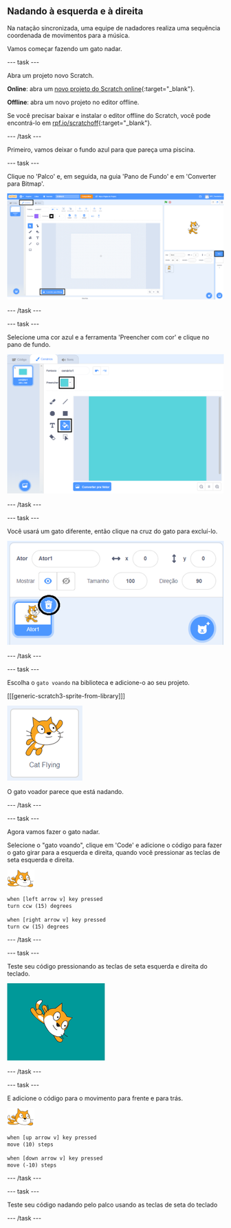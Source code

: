 ## Nadando à esquerda e à direita

Na natação sincronizada, uma equipe de nadadores realiza uma sequência coordenada de movimentos para a música.

Vamos começar fazendo um gato nadar.

--- task ---

Abra um projeto novo Scratch.

**Online**: abra um [novo projeto do Scratch online](http://rpf.io/scratchnew){:target="_blank"}.

**Offline**: abra um novo projeto no editor offline.

Se você precisar baixar e instalar o editor offline do Scratch, você pode encontrá-lo em [rpf.io/scratchoff](http://rpf.io/scratchoff){:target="_blank"}.

--- /task ---

Primeiro, vamos deixar o fundo azul para que pareça uma piscina.

--- task ---

Clique no 'Palco' e, em seguida, na guia 'Pano de Fundo' e em 'Converter para Bitmap'.

![tela de rascunho com palco, cenários e converter para bitmap destacado](images/swim-select-backdrop.png)

--- /task ---

--- task ---

Selecione uma cor azul e a ferramenta 'Preencher com cor' e clique no pano de fundo.

![guia pano de fundo e ferramenta de preenchimento selecionada](images/swim-fill.png)

--- /task ---

--- task ---

Você usará um gato diferente, então clique na cruz do gato para excluí-lo.

![menu de exclusão selecionado](images/swim-delete.png)

--- /task ---

--- task ---

Escolha o `gato voando` na biblioteca e adicione-o ao seu projeto.

[[[generic-scratch3-sprite-from-library]]]

![Gato voando destacado](images/swim-sprite.png)

O gato voador parece que está nadando.

--- /task ---

--- task ---

Agora vamos fazer o gato nadar.

Selecione o "gato voando", clique em 'Code' e adicione o código para fazer o gato girar para a esquerda e direita, quando você pressionar as teclas de seta esquerda e direita.

![ator nadador](images/swimmer-sprite.png)

```blocks3
when [left arrow v] key pressed
turn ccw (15) degrees

when [right arrow v] key pressed
turn cw (15) degrees
```

--- /task ---

--- task ---

Teste seu código pressionando as teclas de seta esquerda e direita do teclado.

![O gato girou para a direita](images/swim-right.png)

--- /task ---

--- task ---

E adicione o código para o movimento para frente e para trás.

![Gato nadador](images/swimmer-sprite.png)

```blocks3
when [up arrow v] key pressed
move (10) steps

when [down arrow v] key pressed
move (-10) steps 
```

--- /task ---

--- task ---

Teste seu código nadando pelo palco usando as teclas de seta do teclado

--- /task ---
